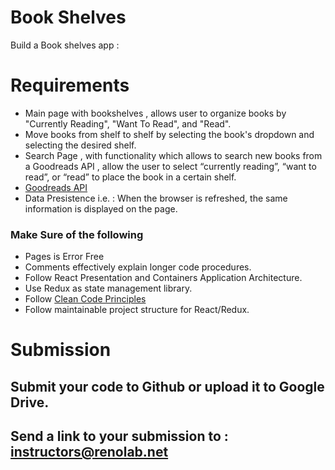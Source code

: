 # Book Shelves

Build a Book shelves app :

# Requirements

- Main page with bookshelves ,  allows user to organize  books by "Currently Reading", "Want To Read", and "Read". 
- Move books from shelf to shelf by selecting the book's dropdown and selecting the desired shelf.
- Search Page , with functionality which allows to search new books from a Goodreads API , allow the user to select “currently reading”, “want to read”, or “read” to place the book in a certain shelf.
- [Goodreads API](https://www.goodreads.com/api "Good Reads API")
- Data Presistence i.e. : When the browser is refreshed, the same information is displayed on the page.



### Make Sure of the following

- Pages is Error Free
- Comments effectively explain longer code procedures.
- Follow React Presentation and Containers Application Architecture.
- Use Redux as state management library.
- Follow [Clean Code Principles](https://github.com/ryanmcdermott/clean-code-javascript)
- Follow maintainable project structure for React/Redux.

# Submission

## Submit your code to Github or upload it to Google Drive.

## Send a link to your submission to : [instructors@renolab.net](mailto:instructors@renolab.net)
